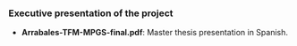 ### Executive presentation of the project

- **Arrabales-TFM-MPGS-final.pdf**: Master thesis presentation in Spanish.
